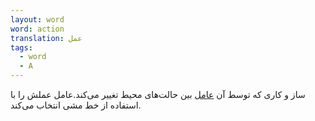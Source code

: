 ```yaml
---
layout: word
word: action
translation: عمل
tags:
  - word
  - A
---
```


ساز و کاری که توسط آن [عامل](/A/agent/) بین حالت‌های محیط تغییر می‌کند.عامل عملش را با استفاده از خط مشی انتخاب می‌کند.
